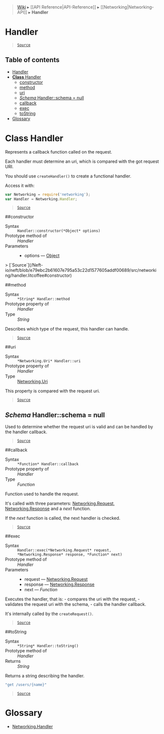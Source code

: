 > [Wiki](Home) ▸ [[API Reference|API-Reference]] ▸ [[Networking|Networking-API]] ▸ **Handler**

# Handler

> [`Source`](/Neft-io/neft/blob/e79ebc2b61607e795a53c22d1577605addf00689/src/networking/handler.litcoffee#handler)

## Table of contents
* [Handler](#handler)
* [**Class** Handler](#class-handler)
  * [constructor](#constructor)
  * [method](#method)
  * [uri](#uri)
  * [*Schema* Handler::schema = null](#schema-handlerschema--null)
  * [callback](#callback)
  * [exec](#exec)
  * [toString](#tostring)
* [Glossary](#glossary)

# **Class** Handler

Represents a callback function called on the request.

Each handler must determine an uri, which is compared with the got request URI.

You should use `createHandler()` to create a functional handler.

Access it with:
```javascript
var Networking = require('networking');
var Handler = Networking.Handler;
```

> [`Source`](/Neft-io/neft/blob/e79ebc2b61607e795a53c22d1577605addf00689/src/networking/handler.litcoffee#class-handler)

##constructor
<dl><dt>Syntax</dt><dd><code>Handler::constructor(&#x2A;Object&#x2A; options)</code></dd><dt>Prototype method of</dt><dd><i>Handler</i></dd><dt>Parameters</dt><dd><ul><li>options — <a href="/Neft-io/neft/wiki/Utils-API#isobject">Object</a></li></ul></dd></dl>
> [`Source`](/Neft-io/neft/blob/e79ebc2b61607e795a53c22d1577605addf00689/src/networking/handler.litcoffee#constructor)

##method
<dl><dt>Syntax</dt><dd><code>&#x2A;String&#x2A; Handler::method</code></dd><dt>Prototype property of</dt><dd><i>Handler</i></dd><dt>Type</dt><dd><i>String</i></dd></dl>
Describes which type of the request, this handler can handle.

> [`Source`](/Neft-io/neft/blob/e79ebc2b61607e795a53c22d1577605addf00689/src/networking/handler.litcoffee#method)

##uri
<dl><dt>Syntax</dt><dd><code>&#x2A;Networking.Uri&#x2A; Handler::uri</code></dd><dt>Prototype property of</dt><dd><i>Handler</i></dd><dt>Type</dt><dd><a href="/Neft-io/neft/wiki/Networking-Uri-API#class-uri">Networking.Uri</a></dd></dl>
This property is compared with the request uri.

> [`Source`](/Neft-io/neft/blob/e79ebc2b61607e795a53c22d1577605addf00689/src/networking/handler.litcoffee#uri)

## *Schema* Handler::schema = null

Used to determine whether the request uri is valid and can be handled by the handler callback.

> [`Source`](/Neft-io/neft/blob/e79ebc2b61607e795a53c22d1577605addf00689/src/networking/handler.litcoffee#schema-handlerschema--null)

##callback
<dl><dt>Syntax</dt><dd><code>&#x2A;Function&#x2A; Handler::callback</code></dd><dt>Prototype property of</dt><dd><i>Handler</i></dd><dt>Type</dt><dd><i>Function</i></dd></dl>
Function used to handle the request.

It's called with three parameters: [Networking.Request](/Neft-io/neft/wiki/Networking-Request-API#class-request), [Networking.Response](/Neft-io/neft/wiki/Networking-Response-API#class-response) and
a *next* function.

If the *next* function is called, the next handler is checked.

> [`Source`](/Neft-io/neft/blob/e79ebc2b61607e795a53c22d1577605addf00689/src/networking/handler.litcoffee#callback)

##exec
<dl><dt>Syntax</dt><dd><code>Handler::exec(&#x2A;Networking.Request&#x2A; request, &#x2A;Networking.Response&#x2A; response, &#x2A;Function&#x2A; next)</code></dd><dt>Prototype method of</dt><dd><i>Handler</i></dd><dt>Parameters</dt><dd><ul><li>request — <a href="/Neft-io/neft/wiki/Networking-Request-API#class-request">Networking.Request</a></li><li>response — <a href="/Neft-io/neft/wiki/Networking-Response-API#class-response">Networking.Response</a></li><li>next — <i>Function</i></li></ul></dd></dl>
Executes the handler, that is:
 - compares the uri with the request,
 - validates the request uri with the schema,
 - calls the handler callback.

It's internally called by the `createRequest()`.

> [`Source`](/Neft-io/neft/blob/e79ebc2b61607e795a53c22d1577605addf00689/src/networking/handler.litcoffee#exec)

##toString
<dl><dt>Syntax</dt><dd><code>&#x2A;String&#x2A; Handler::toString()</code></dd><dt>Prototype method of</dt><dd><i>Handler</i></dd><dt>Returns</dt><dd><i>String</i></dd></dl>
Returns a string describing the handler.

```javascript
"get /users/{name}"
```

> [`Source`](/Neft-io/neft/blob/e79ebc2b61607e795a53c22d1577605addf00689/src/networking/handler.litcoffee#tostring)

# Glossary

- [Networking.Handler](#class-handler)

